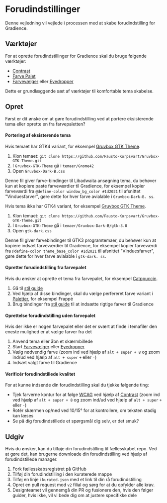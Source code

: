 # Forudindstillinger

Denne vejledning vil vejlede i processen med at skabe forudindstilling for Gradience.

## Værktøjer

For at oprette forudindstillinger for Gradience skal du bruge følgende værktøjer:

- [Contrast](https://flathub.org/apps/details/org.gnome.design.Contrast)
- [Farve Palet](https://flathub.org/apps/details/org.gnome.design.Palette)
- [Farvevælger](https://extensions.gnome.org/extension/3396/color-picker) eller [Eyedropper](https://github.com/FineFindus/eyedropper)

Dette er grundlæggende sæt af værktøjer til komfortable tema skabelse.

## Opret

Først er dit ønske om at gøre forudindstilling ved at portere eksisterende tema eller oprette en fra farvepaletten?

#### Portering af eksisterende tema

Hvis temaet har GTK4 variant, for eksempel [Gruvbox GTK Theme](https://github.com/Fausto-Korpsvart/Gruvbox-GTK-Theme).

1. Klon temaet: `git clone https://github.com/Fausto-Korpsvart/Gruvbox-GTK-Theme.git`
2. I `Gruvbox-GTK-Theme` gå i `temaer/Gnome42`
3. Open `Gruvbox-Dark-B.css`

Denne fil giver farve-bindinger til Libadwaita ansøgning tema, du behøver kun at kopiere paste farveværdier til Gradience, for eksempel kopier farveværdi fra `@define-color window_bg_color #1d2021` til afsnittet "Vinduesfarver", gøre dette for hver farve avialable i `Gruvbox-Dark-B. ss`.

Hvis tema ikke har GTK4 variant, for eksempel [Gruvbox GTK Theme](https://github.com/Fausto-Korpsvart/Gruvbox-GTK-Theme).

1. Klon temaet: `git clone https://github.com/Fausto-Korpsvart/Gruvbox-GTK-Theme.git`
2. I `Gruvbox-GTK-Theme` gå i `temaer/Gruvbox-Dark-B/gtk-3.0`
3. Open `gtk-dark.css`

Denne fil giver farvebindinger til GTK3 programtemaer, du behøver kun at kopiere indsæt farveværdier til Gradience, for eksempel kopier farveværdi fra `@define-color theme_base_color #1d2021` til afsnittet "Vinduesfarver", gøre dette for hver farve avialable i `gtk-dark. ss`.

#### Opretter forudindstilling fra farvepalet

Hvis du ønsker at oprette et tema fra farvepalet, for eksempel [Catppuccin](https://github.com/catppuccin/catppuccin).

1. Gå til [stil guide](https://github.com/catppuccin/catppuccin/blob/main/docs/style-guide.md)
2. Ved hjælp af disse bindinger, skal du vælge perfereret farve variant i [Paletter](https://github.com/catppuccin/catppuccin#-palettes), for eksempel Frappé
3. Brug bindinger fra [stil guide](https://github.com/catppuccin/catppuccin/blob/main/docs/style-guide.md) til at indsætte rigtige farver til Gradience

#### Oprettelse forudindstilling uden farvepalet

Hvis der ikke er nogen farvepalet eller det er svært at finde i temafiler den eneste mulighed er at vælge farver fra det

1. Anvend tema eller åbn et skærmbillede
2. Start [Farvevælger](https://extensions.gnome.org/extension/3396/color-picker) eller [Eyedropper](https://github.com/FineFindus/eyedropper)
3. Vælg nødvendig farve (zoom ind ved hjælp af `alt + super + 8` og zoom ind/ud ved hjælp af `alt + super` `+` eller `-`)
4. Indsæt valgt farve til Gradience

#### Verificér forudindstillede kvalitet

For at kunne indsende din forudindstilling skal du tjekke følgende ting:

- Tjek farverne kontur for at følge [WCAG](https://www.w3.org/WAI/standards-guidelines/wcag) ved hjælp af [Contrast](https://flathub.org/apps/details/org.gnome.design.Contrast) (zoom ind ved hjælp af `alt + super + 8` og zoom ind/ud ved hjælp af `alt + super` `+` eller `-`)
- Rotér skærmen op/ned ved 10/15° for at kontrollere, om teksten stadig kan læses
- Se på dig forudindstillede et spørgsmål dig selv, er det smuk?

## Udgiv

Hvis du ønsker, kan du tilføje din forudindstilling til fællesskabet repo. Ved at gøre det, kan brugerne downloade din forudindstilling ved hjælp af forudindstillede manager.

1. Fork fællesskabsregistret på GitHub
2. Tilføj din forudindstilling i den kuraterede mappe
3. Tilføj en linje i `kurated.json` med et link til din rå forudindstilling
4. Opret en pull request mod `v2` filial og sørg for at du opfylder alle krav.
5. Designteamet vil gennemgå din PR og fusionere den, hvis den følger guider, hvis ikke, vil vi bede dig om at justere specifikke dele

